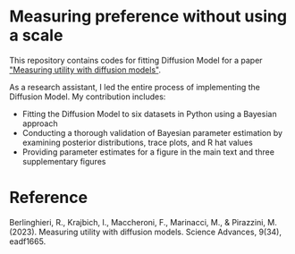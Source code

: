 # Measuring preference without using a scale

This repository contains codes for fitting Diffusion Model for a paper ["Measuring utility with diffusion models"](https://www.science.org/doi/full/10.1126/sciadv.adf1665z). 

As a research assistant, I led the entire process of implementing the Diffusion Model. My contribution includes: 

- Fitting the Diffusion Model to six datasets in Python using a Bayesian approach
- Conducting a thorough validation of Bayesian parameter estimation by examining posterior distributions, trace plots, and R hat values
- Providing parameter estimates for a figure in the main text and three supplementary figures

# Reference 
Berlinghieri, R., Krajbich, I., Maccheroni, F., Marinacci, M., & Pirazzini, M. (2023). Measuring utility with diffusion models. Science Advances, 9(34), eadf1665.



